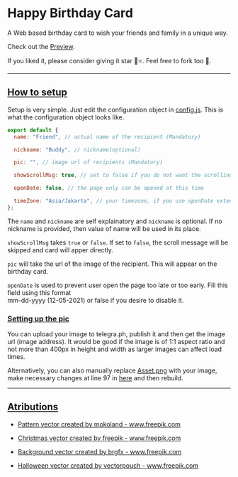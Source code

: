# Happy Birthday Card

A Web based birthday card to wish your friends and family in a unique way.

Check out the [Preview](https://happy-birthday-card.vercel.app/).

If you liked it, please consider giving it star 🤩⭐. Feel free to fork too 🤗.

---

## <ins>How to setup</ins>

Setup is very simple. Just edit the configuration object in [config.js](./js/config.js). This is what the configuration object looks like.

```js
export default {
  name: "Friend", // actual name of the recipient (Mandatory)

  nickname: "Buddy", // nickname(optional)

  pic: "", // image url of recipients (Mandatory)

  showScrollMsg: true, // set to false if you do not want the scrolling message

  openDate: false, // the page only can be opened at this time

  timeZone: "Asia/Jakarta", // your timezone, if you use openDate extension
};
```

The `name` and `nickname` are self explainatory and `nickname` is optional. If no nickname is provided, then value of name will be used in its place.

`showScrollMsg` takes `true` or `false`. If set to `false`, the scroll message will be skipped and card will apper directly.

`pic` will take the url of the image of the recipient. This will appear on the birthday card.

`openDate` is used to prevent user open the page too late or too early. Fill this field using this format  
mm-dd-yyyy (12-05-2021) or false if you desire to disable it.

### <ins>Setting up the pic</ins>

You can upload your image to telegra.ph, publish it and then get the image url (image address). It would be good if the image is of 1:1 aspect ratio and not more than 400px in height and width as larger images can affect load times.

Alternatively, you can also manually replace [Asset.png](./resources/img/Asset.png) with your image, make necessary changes at line 97 in [here](./scss/_components.scss) and then rebuild.

---

## <ins>Atributions</ins>

- <a href='https://www.freepik.com/vectors/pattern'>Pattern vector created by mokoland - www.freepik.com</a>

- <a href='https://www.freepik.com/vectors/christmas'>Christmas vector created by freepik - www.freepik.com</a>
- <a href='https://www.freepik.com/vectors/background'>Background vector created by brgfx - www.freepik.com</a>
- <a href='https://www.freepik.com/vectors/halloween'>Halloween vector created by vectorpouch - www.freepik.com</a>
